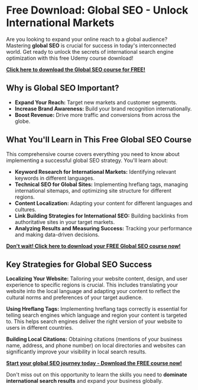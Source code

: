 # Free Download: Global SEO - Unlock International Markets

Are you looking to expand your online reach to a global audience? Mastering **global SEO** is crucial for success in today's interconnected world. Get ready to unlock the secrets of international search engine optimization with this free Udemy course download!

[**Click here to download the Global SEO course for FREE!**](https://udemywork.com/global-seo)

## Why is Global SEO Important?

*   **Expand Your Reach:** Target new markets and customer segments.
*   **Increase Brand Awareness:** Build your brand recognition internationally.
*   **Boost Revenue:** Drive more traffic and conversions from across the globe.

## What You'll Learn in This Free Global SEO Course

This comprehensive course covers everything you need to know about implementing a successful global SEO strategy. You'll learn about:

*   **Keyword Research for International Markets:** Identifying relevant keywords in different languages.
*   **Technical SEO for Global Sites:** Implementing hreflang tags, managing international sitemaps, and optimizing site structure for different regions.
*   **Content Localization:** Adapting your content for different languages and cultures.
*   **Link Building Strategies for International SEO:** Building backlinks from authoritative sites in your target markets.
*   **Analyzing Results and Measuring Success:** Tracking your performance and making data-driven decisions.

[**Don't wait! Click here to download your FREE Global SEO course now!**](https://udemywork.com/global-seo)

## Key Strategies for Global SEO Success

**Localizing Your Website:** Tailoring your website content, design, and user experience to specific regions is crucial. This includes translating your website into the local language and adapting your content to reflect the cultural norms and preferences of your target audience.

**Using Hreflang Tags:** Implementing hreflang tags correctly is essential for telling search engines which language and region your content is targeted to. This helps search engines deliver the right version of your website to users in different countries.

**Building Local Citations:** Obtaining citations (mentions of your business name, address, and phone number) on local directories and websites can significantly improve your visibility in local search results.

[**Start your global SEO journey today - Download the FREE course now!**](https://udemywork.com/global-seo)

Don't miss out on this opportunity to learn the skills you need to **dominate international search results** and expand your business globally.
